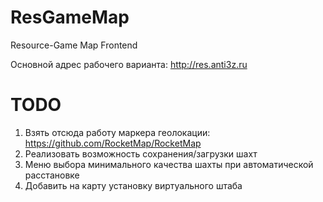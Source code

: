# ResGameMap
Resource-Game Map Frontend

Основной адрес рабочего варианта: http://res.anti3z.ru


# TODO
1. Взять отсюда работу маркера геолокации: https://github.com/RocketMap/RocketMap
2. Реализовать возможность сохранения/загрузки шахт
3. Меню выбора минимального качества шахты при автоматической расстановке
4. Добавить на карту установку виртуального штаба
